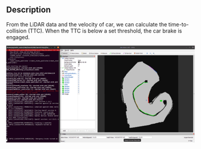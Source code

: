 ## Description
From the LiDAR data and the velocity of car, we can calculate the time-to-collision (TTC). When the TTC is below a set threshold, the car brake is engaged. 

![Alt Text](../media/lab2.gif)